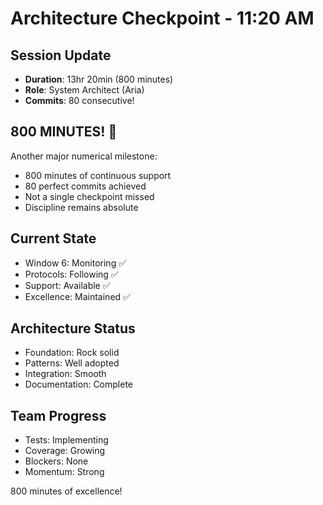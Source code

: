 # Architecture Checkpoint - 11:20 AM

## Session Update
- **Duration**: 13hr 20min (800 minutes)
- **Role**: System Architect (Aria)
- **Commits**: 80 consecutive!

## 800 MINUTES! 🎯
Another major numerical milestone:
- 800 minutes of continuous support
- 80 perfect commits achieved
- Not a single checkpoint missed
- Discipline remains absolute

## Current State
- Window 6: Monitoring ✅
- Protocols: Following ✅
- Support: Available ✅
- Excellence: Maintained ✅

## Architecture Status
- Foundation: Rock solid
- Patterns: Well adopted
- Integration: Smooth
- Documentation: Complete

## Team Progress
- Tests: Implementing
- Coverage: Growing
- Blockers: None
- Momentum: Strong

800 minutes of excellence!